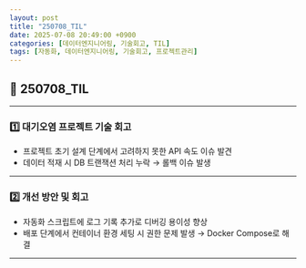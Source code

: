 ```yaml
---
layout: post
title: "250708_TIL"
date: 2025-07-08 20:49:00 +0900
categories: [데이터엔지니어링, 기술회고, TIL]
tags: [자동화, 데이터엔지니어링, 기술회고, 프로젝트관리]
---
```


<style>
  .initial-content, .search-content {
      padding-left: 40px;
      padding-right: 40px;
  }
</style>

<h2>📘 250708_TIL</h2>

---

<h3>1️⃣ 대기오염 프로젝트 기술 회고</h3>

- 프로젝트 초기 설계 단계에서 고려하지 못한 API 속도 이슈 발견
- 데이터 적재 시 DB 트랜잭션 처리 누락 → 롤백 이슈 발생

---

<h3>2️⃣ 개선 방안 및 회고</h3>

- 자동화 스크립트에 로그 기록 추가로 디버깅 용이성 향상
- 배포 단계에서 컨테이너 환경 세팅 시 권한 문제 발생 → Docker Compose로 해결

---
